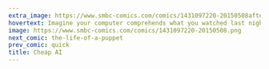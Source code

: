 ```yaml
---
extra_image: https://www.smbc-comics.com/comics/1431097220-20150508after.png
hovertext: Imagine your computer comprehends what you watched last night.
image: https://www.smbc-comics.com/comics/1431097220-20150508.png
next_comic: the-life-of-a-puppet
prev_comic: quick
title: Cheap AI
---
```


